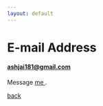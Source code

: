 ```yaml
---
layout: default
---
```


# E-mail Address

#### <a href="mailto:ashjai181@gmail.com"><u>ashjai181@gmail.com</u></a>

<div id="wufoo-mijtvcl0zt5r7j"> Message <a href="https://ashjai181.wufoo.com/forms/mijtvcl0zt5r7j"> me </a>. </div> <script type="text/javascript"> var mijtvcl0zt5r7j; (function(d, t) { var s = d.createElement(t), options = { 'userName':'ashjai181', 'formHash':'mijtvcl0zt5r7j', 'autoResize':true, 'height':'520', 'async':true, 'host':'wufoo.com', 'header':'show', 'ssl':true }; s.src = ('https:' == d.location.protocol ?'https://':'http://') + 'secure.wufoo.com/scripts/embed/form.js'; s.onload = s.onreadystatechange = function() { var rs = this.readyState; if (rs) if (rs != 'complete') if (rs != 'loaded') return; try { mijtvcl0zt5r7j = new WufooForm(); mijtvcl0zt5r7j.initialize(options); mijtvcl0zt5r7j.display(); } catch (e) { } }; var scr = d.getElementsByTagName(t)[0], par = scr.parentNode; par.insertBefore(s, scr); })(document, 'script'); </script>



[back](./)
